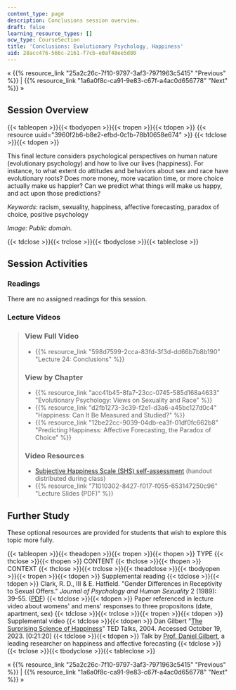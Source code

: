 ```yaml
---
content_type: page
description: Conclusions session overview.
draft: false
learning_resource_types: []
ocw_type: CourseSection
title: 'Conclusions: Evolutionary Psychology, Happiness'
uid: 28acc476-566c-2161-f7cb-e0af48ee5d80
---
```

« {{% resource_link "25a2c26c-7f10-9797-3af3-7971963c5415" "Previous" %}} | {{% resource_link "1a6a0f8c-ca91-9e83-c67f-a4ac0d656778" "Next" %}} »

## Session Overview

{{< tableopen >}}{{< tbodyopen >}}{{< tropen >}}{{< tdopen >}}
{{< resource uuid="3960f2b6-b8e2-efbd-0c1b-78b10658e674" >}}
{{< tdclose >}}{{< tdopen >}}

This final lecture considers psychological perspectives on human nature (evolutionary psychology) and how to live our lives (happiness). For instance, to what extent do attitudes and behaviors about sex and race have evolutionary roots? Does more money, more vacation time, or more choice actually make us happier? Can we predict what things will make us happy, and act upon those predictions?

*Keywords*: racism, sexuality, happiness, affective forecasting, paradox of choice, positive psychology

*Image: Public domain.*

{{< tdclose >}}{{< trclose >}}{{< tbodyclose >}}{{< tableclose >}}

## Session Activities

### Readings

There are no assigned readings for this session.

### Lecture Videos

> ### View Full Video
> 
> - {{% resource_link "598d7599-2cca-83fd-3f3d-dd66b7b8b190" "Lecture 24: Conclusions" %}}
> 
> ### View by Chapter
> 
> - {{% resource_link "acc41b45-8fa7-23cc-0745-585d168a4633" "Evolutionary Psychology: Views on Sexuality and Race" %}}
> - {{% resource_link "d2fb1273-3c39-f2e1-d3a6-a45bc127d0c4" "Happiness: Can It Be Measured and Studied?" %}}
> - {{% resource_link "12be22cc-9039-04db-ea3f-01df0fc662b8" "Predicting Happiness: Affective Forecasting, the Paradox of Choice" %}}
> 
> ### Video Resources
> 
> - [Subjective Happiness Scale (SHS) self-assessment](https://ggsc.berkeley.edu/images/uploads/The_Subjective_Happiness_Scale.pdf) (handout distributed during class)
> - {{% resource_link "71010302-8427-f017-f055-653147250c96" "Lecture Slides (PDF)" %}}

## Further Study

These optional resources are provided for students that wish to explore this topic more fully.

{{< tableopen >}}{{< theadopen >}}{{< tropen >}}{{< thopen >}}
TYPE
{{< thclose >}}{{< thopen >}}
CONTENT
{{< thclose >}}{{< thopen >}}
CONTEXT
{{< thclose >}}{{< trclose >}}{{< theadclose >}}{{< tbodyopen >}}{{< tropen >}}{{< tdopen >}}
Supplemental reading
{{< tdclose >}}{{< tdopen >}}
Clark, R. D., III & E. Hatfield. "Gender Differences in Receptivity to Sexual Offers." *Journal of Psychology and Human Sexuality* 2 (1989): 39–55. ([PDF](http://www2.hawaii.edu/~elaineh/79.pdf))
{{< tdclose >}}{{< tdopen >}}
Paper referenced in lecture video about womens' and mens' responses to three propositons (date, apartment, sex)
{{< tdclose >}}{{< trclose >}}{{< tropen >}}{{< tdopen >}}
Supplemental video
{{< tdclose >}}{{< tdopen >}}
Dan Gilbert "[The Surprising Science of Happiness](https://www.ted.com/talks/dan_gilbert_the_surprising_science_of_happiness)" TED Talks, 2004. Accessed October 19, 2023. \[0:21:20\]
{{< tdclose >}}{{< tdopen >}}
Talk by [Prof. Daniel Gilbert](http://gilbert.socialpsychology.org/), a leading researcher on happiness and affective forecasting
{{< tdclose >}}{{< trclose >}}{{< tbodyclose >}}{{< tableclose >}}

« {{% resource_link "25a2c26c-7f10-9797-3af3-7971963c5415" "Previous" %}} | {{% resource_link "1a6a0f8c-ca91-9e83-c67f-a4ac0d656778" "Next" %}} »
